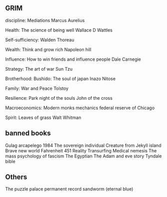 
## GRIM
discipline: Mediations  Marcus Aurelius

Health: The science of being well Wallace D Wattles

Self-sufficiency: Walden Thoreau

Wealth: Think and grow rich Napoleon hill

Influence: How to win friends and influence people Dale Carnegie

Strategy: The art of war Sun Tzu

Brotherhood: Bushido: The soul of japan Inazo Nitose

Family: War and Peace Tolstoy 

Resilience: Park night of the souls John of the cross

Macroeconomics: Modern monks mechanics federal reserve of Chicago

Spirit: Leaves of grass Walt Whitman

## banned books

Gulag arcapelego
1984
The sovereign individual
Creature from Jekyll island
Brave new world 
Fahrenheit 451
Reality Transurfing
Medical nemesis
The mass psychology of fascism
The Egyptian
The Adam and eve story
Tyndale bible 

## Others

The puzzle palace 
permanent record
sandworm (eternal blue)
